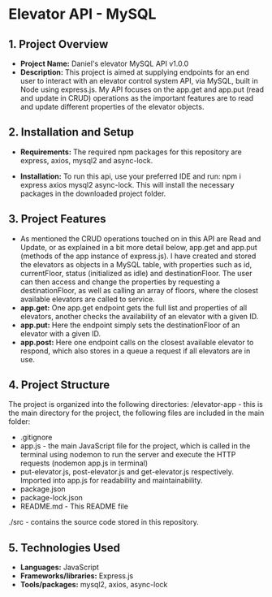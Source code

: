 # Elevator API - MySQL

## 1. Project Overview

- **Project Name:** Daniel's elevator MySQL API v1.0.0
- **Description:** This project is aimed at supplying endpoints for an end user to interact with an elevator control system API, via MySQL, built in Node using express.js. My API focuses on the app.get and app.put (read and update in CRUD) operations as the important features are to read and update different properties of the elevator objects. 

## 2. Installation and Setup

- **Requirements:** The required npm packages for this repository are express, axios, mysql2 and async-lock. 

- **Installation:** To run this api, use your preferred IDE and run: npm i express axios mysql2 async-lock. This will install the necessary packages in the downloaded project folder. 

## 3. Project Features

- As mentioned the CRUD operations touched on in this API are Read and Update, or as explained in a bit more detail below, app.get and app.put (methods of the app instance of express.js). I have created and stored the elevators as objects in a MySQL table, with properties such as id, currentFloor, status (initialized as idle) and destinationFloor. The user can then access and change the properties by requesting a destinationFloor, as well as calling an array of floors, where the closest available elevators are called to service. 
- **app.get:** One app.get endpoint gets the full list and properties of all elevators, another checks the availability of an elevator with a given ID.
- **app.put:** Here the endpoint simply sets the destinationFloor of an elevator with a given ID. 
- **app.post:** Here one endpoint calls on the closest available elevator to respond, which also stores in a queue a request if all elevators are in use. 

## 4. Project Structure

The project is organized into the following directories:
/elevator-app - this is the main directory for the project, the following files are included in the main folder:
- .gitignore
- app.js - the main JavaScript file for the project, which is called in the terminal using nodemon to run the server and execute the HTTP requests (nodemon app.js in terminal)
- put-elevator.js, post-elevator.js and get-elevator.js respectively. Imported into app.js for readability and maintainability. 
- package.json
- package-lock.json
- README.md - This README file

./src - contains the source code stored in this repository.

## 5. Technologies Used

- **Languages:** JavaScript
- **Frameworks/libraries:** Express.js
- **Tools/packages:** mysql2, axios, async-lock